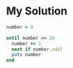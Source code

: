 # My Solution

```ruby
number = 0

until number == 10
  number += 1
  next if number.odd?
  puts number
end
```
